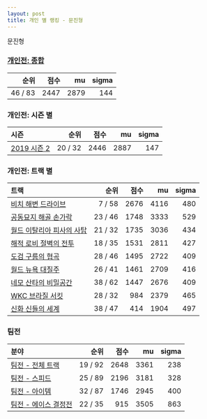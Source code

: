 ```yaml
---
layout: post
title: 개인 별 랭킹 - 문진형
---
```


문진형

### [개인전: 종합](../singles-full)

| 순위 | 점수 | mu | sigma |
|---:|---:|---:|---:|
| 46 / 83 | 2447 | 2879 | 144 |

### 개인전: 시즌 별

| 시즌 | 순위 | 점수 | mu | sigma |
|:---|---:|---:|---:|---:|
| [2019 시즌 2](../s2019_2) | 20 / 32 | 2446 | 2887 | 147 |

### 개인전: 트랙 별

| 트랙 | 순위 | 점수 | mu | sigma |
|:---|---:|---:|---:|---:|
| [비치 해변 드라이브](../haebyun) | 7 / 58 | 2676 | 4116 | 480 |
| [공동묘지 해골 손가락](../haeson) | 23 / 46 | 1748 | 3333 | 529 |
| [월드 이탈리아 피사의 사탑](../pizza) | 21 / 32 | 1735 | 3036 | 434 |
| [해적 로비 절벽의 전투](../lobby) | 18 / 35 | 1531 | 2811 | 427 |
| [도검 구름의 협곡](../hyupgog) | 28 / 46 | 1495 | 2722 | 409 |
| [월드 뉴욕 대질주](../newyork) | 26 / 41 | 1461 | 2709 | 416 |
| [네모 산타의 비밀공간](../santa) | 38 / 62 | 1447 | 2676 | 409 |
| [WKC 브라질 서킷](../brazil) | 28 / 32 | 984 | 2379 | 465 |
| [신화 신들의 세계](../shinsegye) | 38 / 47 | 414 | 1904 | 497 |

### 팀전

| 분야 | 순위 | 점수 | mu | sigma |
|:---|---:|---:|---:|---:|
| [팀전 - 전체 트랙](../team-full) | 19 / 92 | 2648 | 3361 | 238 |
| [팀전 - 스피드](../team-speed) | 25 / 89 | 2196 | 3181 | 328 |
| [팀전 - 아이템](../team-item) | 32 / 87 | 1746 | 2945 | 400 |
| [팀전 - 에이스 결정전](../team-ace) | 22 / 35 | 915 | 3505 | 863 |

